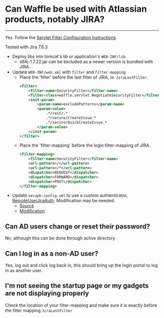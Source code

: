 # Can Waffle be used with Atlassian products, notably JIRA?

----

Yes. Follow the [Servlet Filter Configuration Instructions](https://github.com/dblock/waffle/blob/master/Docs/ServletSingleSignOnSecurityFilter.md). 

Tested with Jira 7.6.3

* Deploy libs into tomcat's lib or application's `WEB-INF/lib`.
  * slf4j-1.7.22.jar can be excluded as a newer version is bundled with JIRA.
* Update `WEB-INF/web.xml` with `filter` and `filter-mapping`. 
  * Place the 'filter' before the last filter of JIRA, ie. `JiraLastFilter`.
    ```xml
    <filter>
        <filter-name>SecurityFilter</filter-name>
        <filter-class>waffle.servlet.NegotiateSecurityFilter</filter-class>
        <init-param>
            <param-name>excludePatterns</param-name>
            <param-value>
                .*/rest/.*
                .*/secure/CreateIssue.*
                .*/secure/QuickCreateIssue.*
            </param-value>
        </init-param>
    </filter>
    ```
  * Place the 'filter-mapping' before the login filter-mapping of JIRA.
    ```xml
    <filter-mapping>
        <filter-name>SecurityFilter</filter-name>
        <url-pattern>/</url-pattern>
        <url-pattern>/*</url-pattern>
        <dispatcher>REQUEST</dispatcher>
        <dispatcher>FORWARD</dispatcher>
        <dispatcher>POST</dispatcher>
    </filter-mapping>
    ```
* Update `seraph-config.xml` to use a custom authenticator, [RemoteUserJiraAuth](https://marketplace.atlassian.com/plugins/anguswarren.jira.RemoteUserJiraAuth). Modification may be needed.
  * [Source](https://github.com/AngusWarren/remoteuserauth)
  * [Modification](https://github.com/AngusWarren/remoteuserauth/pull/6/files)

## Can AD users change or reset their password?

No, although this can be done through active directory

## Can I log in as a non-AD user?

Yes, log out and click log back in, this should bring up the login portal to log in as another user.

## I'm not seeing the startup page or my gadgets are not displaying properly

Check the location of your filter-mapping and make sure it is exactly before the filter mapping `JiraLastFilter`
